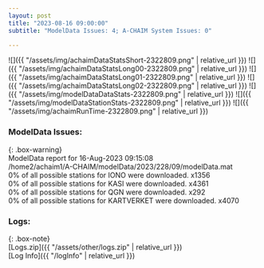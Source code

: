 ```yaml
---
layout: post
title: "2023-08-16 09:00:00"
subtitle: "ModelData Issues: 4; A-CHAIM System Issues: 0"

---
```


![]({{ "/assets/img/achaimDataStatsShort-2322809.png" | relative_url }})
![]({{ "/assets/img/achaimDataStatsLong00-2322809.png" | relative_url }})
![]({{ "/assets/img/achaimDataStatsLong01-2322809.png" | relative_url }})
![]({{ "/assets/img/achaimDataStatsLong02-2322809.png" | relative_url }})
![]({{ "/assets/img/modelDataDataStats-2322809.png" | relative_url }})
![]({{ "/assets/img/modelDataStationStats-2322809.png" | relative_url }})
![]({{ "/assets/img/achaimRunTime-2322809.png" | relative_url }})


### ModelData Issues:  
  
{: .box-warning}  
 ModelData report for 16-Aug-2023 09:15:08   
 /home2/achaim1/A-CHAIM/modelData/2023/228/09/modelData.mat   
 0% of all possible stations for IONO were downloaded. x1356   
 0% of all possible stations for KASI were downloaded. x4361   
 0% of all possible stations for QGN were downloaded. x292   
 0% of all possible stations for KARTVERKET were downloaded. x4070   
  


### Logs:  
  
{: .box-note}  
[Logs.zip]({{ "/assets/other/logs.zip" | relative_url }})  
[Log Info]({{ "/logInfo" | relative_url }})  
